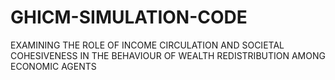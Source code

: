 # GHICM-SIMULATION-CODE
EXAMINING THE ROLE OF INCOME CIRCULATION AND SOCIETAL COHESIVENESS IN THE BEHAVIOUR OF WEALTH REDISTRIBUTION AMONG ECONOMIC AGENTS
